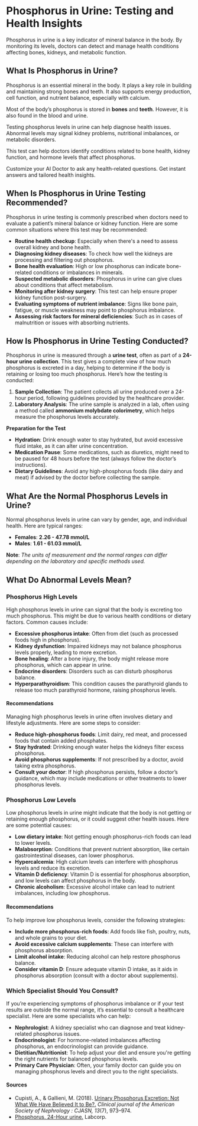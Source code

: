 # Phosphorus in Urine: Testing and Health Insights

Phosphorus in urine is a key indicator of mineral balance in the body. By monitoring its levels, doctors can detect and manage health conditions affecting bones, kidneys, and metabolic function.

## What Is Phosphorus in Urine?

Phosphorus is an essential mineral in the body. It plays a key role in building and maintaining strong bones and teeth. It also supports energy production, cell function, and nutrient balance, especially with calcium.

Most of the body’s phosphorus is stored in **bones** and **teeth**. However, it is also found in the blood and urine.

Testing phosphorus levels in urine can help diagnose health issues. Abnormal levels may signal kidney problems, nutritional imbalances, or metabolic disorders.

This test can help doctors identify conditions related to bone health, kidney function, and hormone levels that affect phosphorus.

Customize your AI Doctor to ask any health-related questions. Get instant answers and tailored health insights.

## When Is Phosphorus in Urine Testing Recommended?

Phosphorus in urine testing is commonly prescribed when doctors need to evaluate a patient’s mineral balance or kidney function. Here are some common situations where this test may be recommended:

- **Routine health checkup**: Especially when there's a need to assess overall kidney and bone health.
- **Diagnosing kidney diseases**: To check how well the kidneys are processing and filtering out phosphorus.
- **Bone health evaluation**: High or low phosphorus can indicate bone-related conditions or imbalances in minerals.
- **Suspected metabolic disorders**: Phosphorus in urine can give clues about conditions that affect metabolism.
- **Monitoring after kidney surgery**: This test can help ensure proper kidney function post-surgery.
- **Evaluating symptoms of nutrient imbalance**: Signs like bone pain, fatigue, or muscle weakness may point to phosphorus imbalance.
- **Assessing risk factors for mineral deficiencies**: Such as in cases of malnutrition or issues with absorbing nutrients.

## How Is Phosphorus in Urine Testing Conducted?

Phosphorus in urine is measured through a **urine test**, often as part of a **24-hour urine collection**. This test gives a complete view of how much phosphorus is excreted in a day, helping to determine if the body is retaining or losing too much phosphorus. Here’s how the testing is conducted:

1. **Sample Collection**: The patient collects all urine produced over a 24-hour period, following guidelines provided by the healthcare provider.
2. **Laboratory Analysis**: The urine sample is analyzed in a lab, often using a method called **ammonium molybdate colorimetry**, which helps measure the phosphorus levels accurately.

**Preparation for the Test**

- **Hydration**: Drink enough water to stay hydrated, but avoid excessive fluid intake, as it can alter urine concentration.
- **Medication Pause**: Some medications, such as diuretics, might need to be paused for 48 hours before the test (always follow the doctor’s instructions).
- **Dietary Guidelines**: Avoid any high-phosphorus foods (like dairy and meat) if advised by the doctor before collecting the sample.

## What Are the Normal Phosphorus Levels in Urine?

Normal phosphorus levels in urine can vary by gender, age, and individual health. Here are typical ranges:

- **Females**: **2.26 - 47.78 mmol/L**
- **Males**: **1.61 - 61.03 mmol/L**

**Note**: _The units of measurement and the normal ranges can differ depending on the laboratory and specific methods used._

## What Do Abnormal Levels Mean?

### Phosphorus High Levels

High phosphorus levels in urine can signal that the body is excreting too much phosphorus. This might be due to various health conditions or dietary factors. Common causes include:

- **Excessive phosphorus intake**: Often from diet (such as processed foods high in phosphorus).
- **Kidney dysfunction**: Impaired kidneys may not balance phosphorus levels properly, leading to more excretion.
- **Bone healing**: After a bone injury, the body might release more phosphorus, which can appear in urine.
- **Endocrine disorders**: Disorders such as  can disturb phosphorus balance.
- **Hyperparathyroidism**: This condition causes the parathyroid glands to release too much parathyroid hormone, raising phosphorus levels.

#### Recommendations

Managing high phosphorus levels in urine often involves dietary and lifestyle adjustments. Here are some steps to consider:

- **Reduce high-phosphorus foods**: Limit dairy, red meat, and processed foods that contain added phosphates.
- **Stay hydrated**: Drinking enough water helps the kidneys filter excess phosphorus.
- **Avoid phosphorus supplements**: If not prescribed by a doctor, avoid taking extra phosphorus.
- **Consult your doctor**: If high phosphorus persists, follow a doctor’s guidance, which may include medications or other treatments to lower phosphorus levels.

### Phosphorus Low Levels

Low phosphorus levels in urine might indicate that the body is not getting or retaining enough phosphorus, or it could suggest other health issues. Here are some potential causes:

- **Low dietary intake**: Not getting enough phosphorus-rich foods can lead to lower levels.
- **Malabsorption**: Conditions that prevent nutrient absorption, like certain gastrointestinal diseases, can lower phosphorus.
- **Hypercalcemia**: High calcium levels can interfere with phosphorus levels and reduce its excretion.
- **Vitamin D deficiency**: Vitamin D is essential for phosphorus absorption, and low levels can affect phosphorus in the body.
- **Chronic alcoholism**: Excessive alcohol intake can lead to nutrient imbalances, including low phosphorus.

#### Recommendations

To help improve low phosphorus levels, consider the following strategies:

- **Include more phosphorus-rich foods**: Add foods like fish, poultry, nuts, and whole grains to your diet.
- **Avoid excessive calcium supplements**: These can interfere with phosphorus absorption.
- **Limit alcohol intake**: Reducing alcohol can help restore phosphorus balance.
- **Consider vitamin D**: Ensure adequate vitamin D intake, as it aids in phosphorus absorption (consult with a doctor about supplements).

### Which Specialist Should You Consult?

If you’re experiencing symptoms of phosphorus imbalance or if your test results are outside the normal range, it’s essential to consult a healthcare specialist. Here are some specialists who can help:

- **Nephrologist**: A kidney specialist who can diagnose and treat kidney-related phosphorus issues.
- **Endocrinologist**: For hormone-related imbalances affecting phosphorus, an endocrinologist can provide guidance.
- **Dietitian/Nutritionist**: To help adjust your diet and ensure you're getting the right nutrients for balanced phosphorus levels.
- **Primary Care Physician**: Often, your family doctor can guide you on managing phosphorus levels and direct you to the right specialists.

#### Sources

- Cupisti, A., & Gallieni, M. (2018). [Urinary Phosphorus Excretion: Not What We Have Believed It to Be?.](https://pmc.ncbi.nlm.nih.gov/articles/PMC6032589/) _Clinical journal of the American Society of Nephrology : CJASN, 13_(7), 973–974.
- [Phosphorus, 24-Hour urine.](https://www.labcorp.com/tests/003251/phosphorus-24-hour-urine) Labcorp.